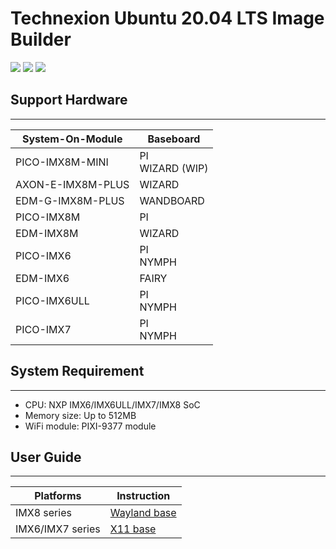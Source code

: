 Technexion Ubuntu 20.04 LTS Image Builder
===========================

![](https://img.shields.io/badge/Release-v20.04LTS_01-green.svg)
![](https://img.shields.io/badge/Producer-wigcheng-orange.svg)
![](https://img.shields.io/badge/License-GPL3.0-blue.svg)


## Support Hardware
 --------
|System-On-Module|Baseboard|
|---|---|
|PICO-IMX8M-MINI|PI<br>WIZARD (WIP)|
|AXON-E-IMX8M-PLUS|WIZARD|
|EDM-G-IMX8M-PLUS|WANDBOARD|
|PICO-IMX8M|PI|
|EDM-IMX8M|WIZARD|
|PICO-IMX6|PI<br>NYMPH|
|EDM-IMX6|FAIRY|
|PICO-IMX6ULL|PI<br>NYMPH|
|PICO-IMX7|PI<br>NYMPH|

## System Requirement
 --------
* CPU: NXP IMX6/IMX6ULL/IMX7/IMX8 SoC
* Memory size: Up to 512MB
* WiFi module: PIXI-9377 module

## User Guide
 --------
|Platforms|Instruction|
|---|---|
|IMX8 series | [Wayland base](https://github.com/TechNexion-customization/ubuntu-tn-imx/blob/master/README-imx8.md#contents) |
|IMX6/IMX7 series |[X11 base]() |
